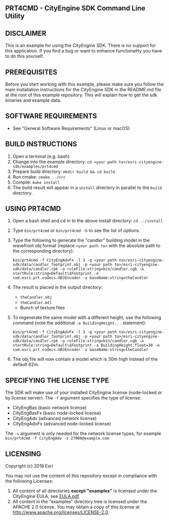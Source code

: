 PRT4CMD - CityEngine SDK Command Line Utility
---------------------------------------------


DISCLAIMER
----------

This is an example for using the CityEngine SDK. There is no support for this application. 
If you find a bug or want to enhance functionality you have to do this yourself.


PREREQUISITES
-------------

Before you start working with this example, please make sure you follow
the main installation instructions for the CityEngine SDK in the
README.md file at the root of this example repository. This will 
explain how to get the sdk binaries and example data.


SOFTWARE REQUIREMENTS
---------------------

- See "General Software Requirements" (Linux or macOS)


BUILD INSTRUCTIONS
------------------

1. Open a terminal (e.g. bash)
1. Change into the example directory: `cd <your path to>/esri-cityengine-sdk/examples/prt4cmd`
1. Prepare build directory: `mkdir build && cd build`
1. Run cmake: `cmake ../src`
1. Compile: `make install`
1. The build result will appear in a `install` directory in parallel to the `build` directory.


USING PRT4CMD
-------------

1. Open a bash shell and cd in to the above install directory: `cd ../install`
1. Type `bin/prt4cmd` or `bin/prt4cmd -h` to see the list of options.
1. Type the following to generate the "candler" building model in the wavefront obj format (replace `<your path to>` with the absolute path to the corresponding directory):
   ```
   bin/prt4cmd -f CityEngAdvFx -l 3 -g <your path to>/esri-cityengine-sdk/data/candler_footprint.obj -p <your path to>/esri-cityengine-sdk/data/candler.rpk -a ruleFile:string=bin/candler.cgb -a startRule:string=Default\$Footprint -e com.esri.prt.codecs.OBJEncoder -z baseName:string=theCandler
   ```
1. The result is placed in the output directory:
   - `theCandler.obj`
   - `theCandler.mtl`
   - Bunch of texture files

1. To regenerate the same model with a different height, use the following command (note the additional `-a BuildingHeight...` statement):
   ```
   bin/prt4cmd -f CityEngAdvFx -l 3 -g <your path to>/esri-cityengine-sdk/data/candler_footprint.obj -p <your path to>/esri-cityengine-sdk/data/candler.rpk -a ruleFile:string=bin/candler.cgb -a startRule:string=Default\$Footprint -a BuildingHeight:float=30 -e com.esri.prt.codecs.OBJEncoder -z baseName:string=theCandler
   ```
1. The obj file will now contain a model which is 30m high instead of the default 62m.


SPECIFYING THE LICENSE TYPE
---------------------------

The SDK will make use of your installed CityEngine license (node-locked or by license server).
The `-f` argument specifies the type of license:
- CityEngBas (basic network license)
- CityEngBasFx (basic node-locked license)
- CityEngAdv (advanced network license)
- CityEngAdvFx (advanced node-locked license)

The `-s` argument is only needed for the network license types, for example `bin/prt4cmd -f CityEngAdv -s 27000@example.com`


LICENSING
---------

Copyright (c) 2018 Esri

You may not use the content of this repository except in compliance with the following Licenses:
  1. All content of all directories **except "examples"** is licensed under the CityEngine EULA, see [EULA.pdf](EULA.pdf).
  2. All content in the "examples" directory tree is licensed under the APACHE 2.0 license. You may obtain a copy of this license at http://www.apache.org/licenses/LICENSE-2.0.
